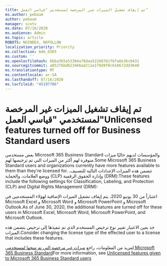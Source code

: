 ```yaml
---
title: تم إيقاف تشغيل الميزات غير المرخصة لمستخدمي "قياسي العمل"
ms.author: pebaum
author: pebaum
manager: scotv
ms.date: 07/16/2020
ms.audience: Admin
ms.topic: article
ROBOTS: NOINDEX, NOFOLLOW
localization_priority: Priority
ms.collection: Adm_O365
ms.custom: ''
ms.openlocfilehash: 6bba3b5a53304a78daa52268761fbfa8e3bc0431
ms.sourcegitcommit: a05276bd623466ad211e1f8d9f0c616672dd3640
ms.translationtype: MT
ms.contentlocale: ar-SA
ms.lasthandoff: 07/16/2020
ms.locfileid: "45197706"
---
```

# <a name="unlicensed-features-turned-off-for-business-standard-users"></a><span data-ttu-id="ef18d-102">تم إيقاف تشغيل الميزات غير المرخصة لمستخدمي "قياسي العمل"</span><span class="sxs-lookup"><span data-stu-id="ef18d-102">Unlicensed features turned off for Business Standard users</span></span>

<span data-ttu-id="ef18d-103">بعض مستخدمي Microsoft 365 Business Standard والمؤسسات لديهم حاليًا ميزات متوفرة لهم أكثر من الميزات التي تم ترخيصها لهم.</span><span class="sxs-lookup"><span data-stu-id="ef18d-103">Some Microsoft 365 Business Standard users and organizations currently have more features available to them than they're licensed for.</span></span> <span data-ttu-id="ef18d-104">تتضمن هذه الميزات الإعدادات التالية للتصنيف، ووضع العلامات، والحماية (CLP) وإدارة الحقوق الرقمية (DRM):</span><span class="sxs-lookup"><span data-stu-id="ef18d-104">These features include the following settings for Classification, Labeling, and Protection (CLP) and Digital Rights Management (DRM):</span></span>
    
<span data-ttu-id="ef18d-105">اعتباراً من 30 يونيو 2020، يتم إيقاف تشغيل الميزات الإضافية لهؤلاء المستخدمين في Microsoft Excel و Microsoft Word و Microsoft PowerPoint و Microsoft Outlook.</span><span class="sxs-lookup"><span data-stu-id="ef18d-105">As of June 30, 2020, the additional features are turned off for these users in Microsoft Excel, Microsoft Word, Microsoft PowerPoint, and Microsoft Outlook.</span></span>

<span data-ttu-id="ef18d-106">خذ بعين الاعتبار تغيير نوع ترخيص المستخدم الذي تم تنفيذها إلى ترخيص يتضمن هذه الميزات.</span><span class="sxs-lookup"><span data-stu-id="ef18d-106">Consider changing the license type of the effected user to a license that includes these features.</span></span> 

<span data-ttu-id="ef18d-107">لمزيد من المعلومات، راجع [ميزات غير مرخصة التي تم منحها لمستخدمي Microsoft 365 Business Standard](https://support.microsoft.com/help/4568654/extra-features-to-be-turned-off-for-microsoft-365-business-standard?preview)</span><span class="sxs-lookup"><span data-stu-id="ef18d-107">For more information, see [Unlicensed features given to Microsoft 365 Business Standard users](https://support.microsoft.com/help/4568654/extra-features-to-be-turned-off-for-microsoft-365-business-standard?preview)</span></span>